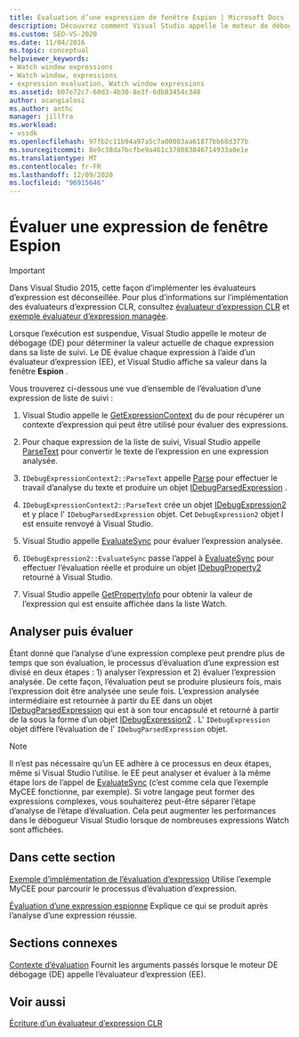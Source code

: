 ```yaml
---
title: Évaluation d’une expression de fenêtre Espion | Microsoft Docs
description: Découvrez comment Visual Studio appelle le moteur de débogage pour déterminer la valeur actuelle de chaque expression dans sa liste de suivi lorsque l’exécution est suspendue.
ms.custom: SEO-VS-2020
ms.date: 11/04/2016
ms.topic: conceptual
helpviewer_keywords:
- Watch window expressions
- Watch window, expressions
- expression evaluation, Watch window expressions
ms.assetid: b07e72c7-60d3-4b30-8e3f-6db83454c348
author: acangialosi
ms.author: anthc
manager: jillfra
ms.workload:
- vssdk
ms.openlocfilehash: 97fb2c11b94a97a5c7a00083aa61877bb68d377b
ms.sourcegitcommit: 8e9c38da7bcfbe9a461c378083846714933a0e1e
ms.translationtype: MT
ms.contentlocale: fr-FR
ms.lasthandoff: 12/09/2020
ms.locfileid: "96915646"
---
```

# <a name="evaluate-a-watch-window-expression"></a>Évaluer une expression de fenêtre Espion
> [!IMPORTANT]
> Dans Visual Studio 2015, cette façon d’implémenter les évaluateurs d’expression est déconseillée. Pour plus d’informations sur l’implémentation des évaluateurs d’expression CLR, consultez [évaluateur d’expression CLR](https://github.com/Microsoft/ConcordExtensibilitySamples/wiki/CLR-Expression-Evaluators) et [exemple évaluateur d’expression managée](https://github.com/Microsoft/ConcordExtensibilitySamples/wiki/Managed-Expression-Evaluator-Sample).

 Lorsque l’exécution est suspendue, Visual Studio appelle le moteur de débogage (DE) pour déterminer la valeur actuelle de chaque expression dans sa liste de suivi. Le DE évalue chaque expression à l’aide d’un évaluateur d’expression (EE), et Visual Studio affiche sa valeur dans la fenêtre **Espion** .

 Vous trouverez ci-dessous une vue d’ensemble de l’évaluation d’une expression de liste de suivi :

1. Visual Studio appelle le [GetExpressionContext](../../extensibility/debugger/reference/idebugstackframe2-getexpressioncontext.md) du de pour récupérer un contexte d’expression qui peut être utilisé pour évaluer des expressions.

2. Pour chaque expression de la liste de suivi, Visual Studio appelle [ParseText](../../extensibility/debugger/reference/idebugexpressioncontext2-parsetext.md) pour convertir le texte de l’expression en une expression analysée.

3. `IDebugExpressionContext2::ParseText` appelle [Parse](../../extensibility/debugger/reference/idebugexpressionevaluator-parse.md) pour effectuer le travail d’analyse du texte et produire un objet [IDebugParsedExpression](../../extensibility/debugger/reference/idebugparsedexpression.md) .

4. `IDebugExpressionContext2::ParseText` crée un objet [IDebugExpression2](../../extensibility/debugger/reference/idebugexpression2.md) et y place l' `IDebugParsedExpression` objet. Cet `DebugExpression2` objet I est ensuite renvoyé à Visual Studio.

5. Visual Studio appelle [EvaluateSync](../../extensibility/debugger/reference/idebugexpression2-evaluatesync.md) pour évaluer l’expression analysée.

6. `IDebugExpression2::EvaluateSync` passe l’appel à [EvaluateSync](../../extensibility/debugger/reference/idebugparsedexpression-evaluatesync.md) pour effectuer l’évaluation réelle et produire un objet [IDebugProperty2](../../extensibility/debugger/reference/idebugproperty2.md) retourné à Visual Studio.

7. Visual Studio appelle [GetPropertyInfo](../../extensibility/debugger/reference/idebugproperty2-getpropertyinfo.md) pour obtenir la valeur de l’expression qui est ensuite affichée dans la liste Watch.

## <a name="parse-then-evaluate"></a>Analyser puis évaluer
 Étant donné que l’analyse d’une expression complexe peut prendre plus de temps que son évaluation, le processus d’évaluation d’une expression est divisé en deux étapes : 1) analyser l’expression et 2) évaluer l’expression analysée. De cette façon, l’évaluation peut se produire plusieurs fois, mais l’expression doit être analysée une seule fois. L’expression analysée intermédiaire est retournée à partir du EE dans un objet [IDebugParsedExpression](../../extensibility/debugger/reference/idebugparsedexpression.md) qui est à son tour encapsulé et retourné à partir de la sous la forme d’un objet [IDebugExpression2](../../extensibility/debugger/reference/idebugexpression2.md) . L' `IDebugExpression` objet diffère l’évaluation de l' `IDebugParsedExpression` objet.

> [!NOTE]
> Il n’est pas nécessaire qu’un EE adhère à ce processus en deux étapes, même si Visual Studio l’utilise. le EE peut analyser et évaluer à la même étape lors de l’appel de [EvaluateSync](../../extensibility/debugger/reference/idebugparsedexpression-evaluatesync.md) (c’est comme cela que l’exemple MyCEE fonctionne, par exemple). Si votre langage peut former des expressions complexes, vous souhaiterez peut-être séparer l’étape d’analyse de l’étape d’évaluation. Cela peut augmenter les performances dans le débogueur Visual Studio lorsque de nombreuses expressions Watch sont affichées.

## <a name="in-this-section"></a>Dans cette section
 [Exemple d’implémentation de l’évaluation d’expression](../../extensibility/debugger/sample-implementation-of-expression-evaluation.md) Utilise l’exemple MyCEE pour parcourir le processus d’évaluation d’expression.

 [Évaluation d’une expression espionne](../../extensibility/debugger/evaluating-a-watch-expression.md) Explique ce qui se produit après l’analyse d’une expression réussie.

## <a name="related-sections"></a>Sections connexes
 [Contexte d’évaluation](../../extensibility/debugger/evaluation-context.md) Fournit les arguments passés lorsque le moteur DE débogage (DE) appelle l’évaluateur d’expression (EE).

## <a name="see-also"></a>Voir aussi
 [Écriture d’un évaluateur d’expression CLR](../../extensibility/debugger/writing-a-common-language-runtime-expression-evaluator.md)
